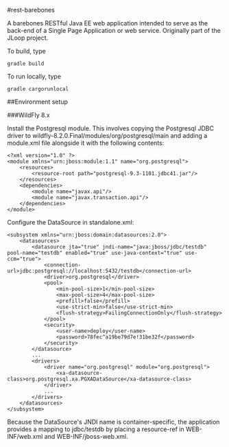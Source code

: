 #rest-barebones

A barebones RESTful Java EE web application intended to serve as the back-end of a Single Page Application or web service. Originally part of the JLoop project.

To build, type

    gradle build

To run locally, type

    gradle cargorunlocal

##Environment setup

###WildFly 8.x

Install the Postgresql module. This involves copying the Postgresql JDBC driver to wildfly-8.2.0.Final/modules/org/postgresql/main and adding a module.xml file alongside it with the following contents:

    <?xml version="1.0" ?>
    <module xmlns="urn:jboss:module:1.1" name="org.postgresql">
        <resources>
            <resource-root path="postgresql-9.3-1101.jdbc41.jar"/>
        </resources>
        <dependencies>
            <module name="javax.api"/>
            <module name="javax.transaction.api"/>
        </dependencies>
    </module>

Configure the DataSource in standalone.xml:

    <subsystem xmlns="urn:jboss:domain:datasources:2.0">
        <datasources>
            <datasource jta="true" jndi-name="java:jboss/jdbc/testdb" pool-name="testdb" enabled="true" use-java-context="true" use-ccm="true">
                <connection-url>jdbc:postgresql://localhost:5432/testdb</connection-url>
                <driver>org.postgresql</driver>
                <pool>
                    <min-pool-size>1</min-pool-size>
                    <max-pool-size>4</max-pool-size>
                    <prefill>false</prefill>
                    <use-strict-min>false</use-strict-min>
                    <flush-strategy>FailingConnectionOnly</flush-strategy>
                </pool>
                <security>
                    <user-name>deploy</user-name>
                    <password>78fec^a19be79d7e!31be32f</password>
                </security>
            </datasource>
            ...
            <drivers>
                <driver name="org.postgresql" module="org.postgresql">
                    <xa-datasource-class>org.postgresql.xa.PGXADataSource</xa-datasource-class>
                </driver>
                ...
            </drivers>
        </datasources>
    </subsystem>

Because the DataSource's JNDI name is container-specific, the application provides a mapping to jdbc/testdb by placing a resource-ref in WEB-INF/web.xml and WEB-INF/jboss-web.xml.
